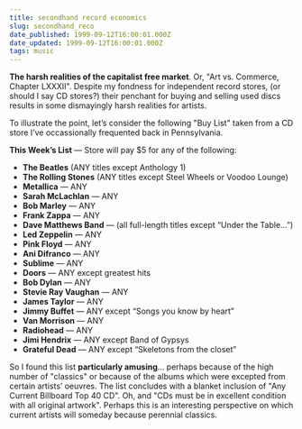 ```yaml
---
title: secondhand record economics
slug: secondhand_reco
date_published: 1999-09-12T16:00:01.000Z
date_updated: 1999-09-12T16:00:01.000Z
tags: music
---
```


**The harsh realities of the capitalist free market**. Or, "Art vs. Commerce, Chapter LXXXII". Despite my fondness for independent record stores, (or should I say CD stores?) their penchant for buying and selling used discs results in some dismayingly harsh realities for artists.

To illustrate the point, let’s consider the following "Buy List" taken from a CD store I’ve occassionally frequented back in Pennsylvania.

**This Week’s List** — Store will pay $5 for any of the following:

- **The Beatles** (ANY titles except Anthology 1)
- **The Rolling Stones** (ANY titles except Steel Wheels or Voodoo Lounge)
- **Metallica** — ANY
- **Sarah McLachlan** — ANY
- **Bob Marley** — ANY
- **Frank Zappa** — ANY
- **Dave Matthews Band** — (all full-length titles except “Under the Table…”)
- **Led Zeppelin** — ANY
- **Pink Floyd** — ANY
- **Ani Difranco** — ANY
- **Sublime** — ANY
- **Doors** — ANY except greatest hits
- **Bob Dylan** — ANY
- **Stevie Ray Vaughan** — ANY
- **James Taylor** — ANY
- **Jimmy Buffet** — ANY except “Songs you know by heart”
- **Van Morrison** — ANY
- **Radiohead** — ANY
- **Jimi Hendrix** — ANY except Band of Gypsys
- **Grateful Dead** — ANY except “Skeletons from the closet”

So I found this list **particularly amusing**… perhaps because of the high number of "classics" or because of the albums which were excepted from certain artists’ oeuvres. The list concludes with a blanket inclusion of "Any Current Billboard Top 40 CD". Oh, and "CDs must be in excellent condition with all original artwork". Perhaps this is an interesting perspective on which current artists will someday because perennial classics.
